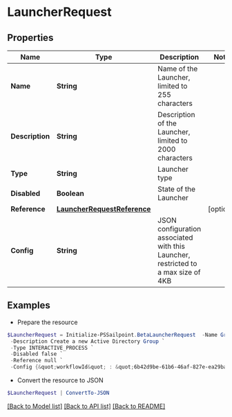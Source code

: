 # LauncherRequest
## Properties

Name | Type | Description | Notes
------------ | ------------- | ------------- | -------------
**Name** | **String** | Name of the Launcher, limited to 255 characters | 
**Description** | **String** | Description of the Launcher, limited to 2000 characters | 
**Type** | **String** | Launcher type | 
**Disabled** | **Boolean** | State of the Launcher | 
**Reference** | [**LauncherRequestReference**](LauncherRequestReference.md) |  | [optional] 
**Config** | **String** | JSON configuration associated with this Launcher, restricted to a max size of 4KB  | 

## Examples

- Prepare the resource
```powershell
$LauncherRequest = Initialize-PSSailpoint.BetaLauncherRequest  -Name Group Create `
 -Description Create a new Active Directory Group `
 -Type INTERACTIVE_PROCESS `
 -Disabled false `
 -Reference null `
 -Config {&quot;workflowId&quot; : &quot;6b42d9be-61b6-46af-827e-ea29ba8aa3d9&quot;}
```

- Convert the resource to JSON
```powershell
$LauncherRequest | ConvertTo-JSON
```

[[Back to Model list]](../README.md#documentation-for-models) [[Back to API list]](../README.md#documentation-for-api-endpoints) [[Back to README]](../README.md)

